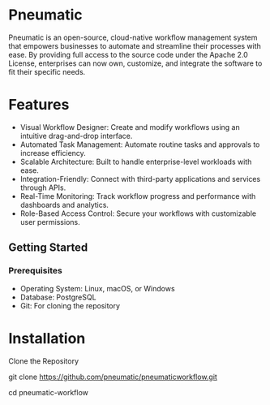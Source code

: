 
# Pneumatic
Pneumatic is an open-source, cloud-native workflow management system that empowers businesses to automate and streamline their processes with ease. By providing full access to the source code under the Apache 2.0 License, enterprises can now own, customize, and integrate the software to fit their specific needs.
# Features
* Visual Workflow Designer: Create and modify workflows using an intuitive drag-and-drop interface.
* Automated Task Management: Automate routine tasks and approvals to increase efficiency.
* Scalable Architecture: Built to handle enterprise-level workloads with ease.
* Integration-Friendly: Connect with third-party applications and services through APIs.
* Real-Time Monitoring: Track workflow progress and performance with dashboards and analytics.
* Role-Based Access Control: Secure your workflows with customizable user permissions.
## Getting Started
### Prerequisites
* Operating System: Linux, macOS, or Windows
* Database: PostgreSQL
* Git: For cloning the repository
# Installation
Clone the Repository

git clone https://github.com/pneumatic/pneumaticworkflow.git

cd pneumatic-workflow
